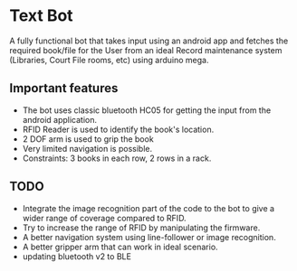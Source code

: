 Text Bot
========
A fully functional bot that takes input using an android app and fetches the required book/file for the User from an ideal Record maintenance system (Libraries, Court File rooms, etc) using arduino mega.

Important features
----
- The bot uses classic bluetooth HC05 for getting the input from the android application.
- RFID Reader is used to identify the book's location.
- 2 DOF arm is used to grip the book
- Very limited navigation is possible.
- Constraints: 3 books in each row, 2 rows in a rack.

TODO
----
- Integrate the image recognition part of the code to the bot to give a wider range of coverage compared to RFID.
- Try to increase the range of RFID by manipulating the firmware.
- A better navigation system using line-follower or image recognition.
- A better gripper arm that can work in ideal scenario.
- updating bluetooth v2 to BLE
